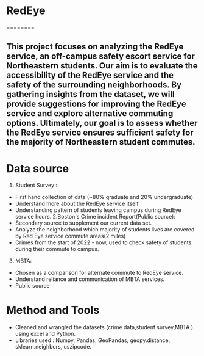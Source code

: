 # RedEye
========

This project focuses on analyzing the RedEye service, an off-campus safety escort service for Northeastern students. Our aim is to evaluate the accessibility of the RedEye service and the safety of the surrounding neighborhoods. By gathering insights from the dataset, we will provide suggestions for improving the RedEye service and explore alternative commuting options. Ultimately, our goal is to assess whether the RedEye service ensures sufficient safety for the majority of Northeastern student commutes.
----
Data source
==
1. Student Survey :
* First hand collection of data (~80% graduate and 20% undergraduate)
* Understand more about the RedEye service itself
* Understanding pattern of students leaving campus during RedEye service hours.
2.Boston's Crime incident Report(Public source):
* Secondary source to supplement our current data set. 
* Analyze the neighborhood which majority of students lives are covered by Red Eye service commute areas(2 miles)
* Crimes from the start of 2022 - now, used to check safety of students during their commute to campus.
3. MBTA:
* Chosen as a comparison for alternate commute to RedEye service.
* Understand reliance and communication of MBTA services.
* Public source

Method and Tools
==
* Cleaned and wrangled the datasets (crime data,student survey,MBTA ) using excel and Python.
* Libraries used : Numpy, Pandas, GeoPandas, geopy.distance, sklearn.neighbors, uszipcode.
